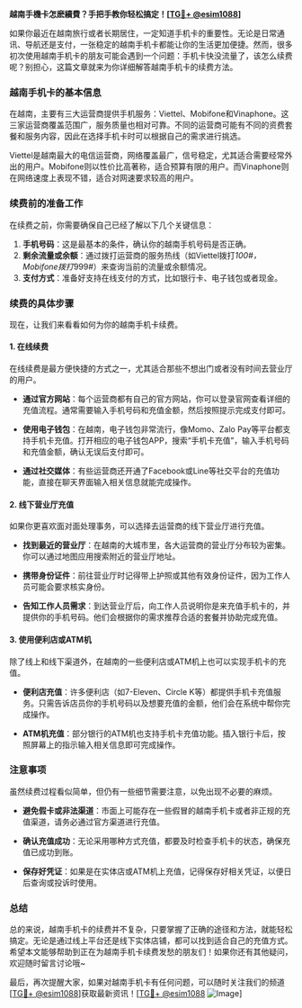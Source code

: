 **越南手機卡怎麽續費？手把手教你轻松搞定！[[TG💪+ @esim1088](https://t.me/s/esim1088)]**

如果你最近在越南旅行或者长期居住，一定知道手机卡的重要性。无论是日常通讯、导航还是支付，一张稳定的越南手机卡都能让你的生活更加便捷。然而，很多初次使用越南手机卡的朋友可能会遇到一个问题：手机卡快没流量了，该怎么续费呢？别担心，这篇文章就来为你详细解答越南手机卡的续费方法。

### **越南手机卡的基本信息**
在越南，主要有三大运营商提供手机服务：Viettel、Mobifone和Vinaphone。这三家运营商覆盖范围广，服务质量也相对可靠。不同的运营商可能有不同的资费套餐和服务内容，因此在选择手机卡时可以根据自己的需求进行挑选。

Viettel是越南最大的电信运营商，网络覆盖最广，信号稳定，尤其适合需要经常外出的用户。Mobifone则以性价比高著称，适合预算有限的用户。而Vinaphone则在网络速度上表现不错，适合对网速要求较高的用户。

### **续费前的准备工作**
在续费之前，你需要确保自己已经了解以下几个关键信息：

1. **手机号码**：这是最基本的条件，确认你的越南手机号码是否正确。
2. **剩余流量或余额**：通过拨打运营商的服务热线（如Viettel拨打*100#，Mobifone拨打*999#）来查询当前的流量或余额情况。
3. **支付方式**：准备好支持在线支付的方式，比如银行卡、电子钱包或者现金。

### **续费的具体步骤**
现在，让我们来看看如何为你的越南手机卡续费。

#### **1. 在线续费**
在线续费是最方便快捷的方式之一，尤其适合那些不想出门或者没有时间去营业厅的用户。

- **通过官方网站**：每个运营商都有自己的官方网站，你可以登录官网查看详细的充值流程。通常需要输入手机号码和充值金额，然后按照提示完成支付即可。
  
- **使用电子钱包**：在越南，电子钱包非常流行，像Momo、Zalo Pay等平台都支持手机卡充值。打开相应的电子钱包APP，搜索“手机卡充值”，输入手机号码和充值金额，确认无误后支付即可。

- **通过社交媒体**：有些运营商还开通了Facebook或Line等社交平台的充值功能，直接在聊天界面输入相关信息就能完成操作。

#### **2. 线下营业厅充值**
如果你更喜欢面对面处理事务，可以选择去运营商的线下营业厅进行充值。

- **找到最近的营业厅**：在越南的大城市里，各大运营商的营业厅分布较为密集。你可以通过地图应用搜索附近的营业厅地址。
  
- **携带身份证件**：前往营业厅时记得带上护照或其他有效身份证件，因为工作人员可能会要求核实身份。
  
- **告知工作人员需求**：到达营业厅后，向工作人员说明你是来充值手机卡的，并提供你的手机号码。他们会根据你的需求推荐合适的套餐并协助完成充值。

#### **3. 使用便利店或ATM机**
除了线上和线下渠道外，在越南的一些便利店或ATM机上也可以实现手机卡的充值。

- **便利店充值**：许多便利店（如7-Eleven、Circle K等）都提供手机卡充值服务。只需告诉店员你的手机号码以及想要充值的金额，他们会在系统中帮你完成操作。
  
- **ATM机充值**：部分银行的ATM机也支持手机卡充值功能。插入银行卡后，按照屏幕上的指示输入相关信息即可完成操作。

### **注意事项**
虽然续费过程看似简单，但仍有一些细节需要注意，以免出现不必要的麻烦。

- **避免假卡或非法渠道**：市面上可能存在一些假冒的越南手机卡或者非正规的充值渠道，请务必通过官方渠道进行充值。
  
- **确认充值成功**：无论采用哪种方式充值，都要及时检查手机卡的状态，确保充值已成功到账。
  
- **保存好凭证**：如果是在实体店或ATM机上充值，记得保存好相关凭证，以便日后查询或投诉时使用。

### **总结**
总的来说，越南手机卡的续费并不复杂，只要掌握了正确的途径和方法，就能轻松搞定。无论是通过线上平台还是线下实体店铺，都可以找到适合自己的充值方式。希望本文能够帮助到正在为越南手机卡续费发愁的朋友们！如果你还有其他疑问，欢迎随时留言讨论哦~

最后，再次提醒大家，如果对越南手机卡有任何问题，可以随时关注我们的频道[[TG💪+ @esim1088](https://t.me/s/esim1088)]获取最新资讯！[[TG💪+ @esim1088](https://t.me/s/esim1088) ![Image](https://i.postimg.cc/4NQfJmqS/Snipaste-2025-05-13-00-14-12.png)]